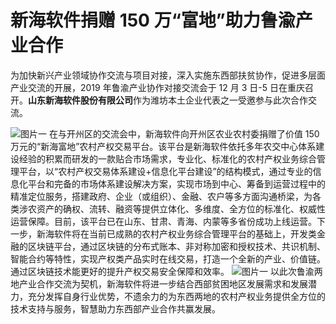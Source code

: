 # 新海软件捐赠 150 万“富地”助力鲁渝产业合作

为加快新兴产业领域协作交流与项目对接，深入实施东西部扶贫协作，促进多层面产业交流的开展，2019 年鲁渝产业协作对接交流会于 12 月 3 日-5 日在重庆召开。**山东新海软件股份有限公司**作为潍坊本土企业代表之一受邀参与此次合作交流。

![图片一](<http://www.neoceansoft.com/newoceanoa/userfiles/images/11(63).jpg>)
在与开州区的交流会中，新海软件向开州区农业农村委捐赠了价值 150 万元的“新海富地”农村产权交易平台。该平台是新海软件依托多年农交中心体系建设经验的积累而研发的一款贴合市场需求，专业化、标准化的农村产权业务综合管理平台，以“农村产权交易体系建设+信息化平台建设”的结构模式，通过专业的信息化平台和完备的市场体系建设解决方案，实现市场到中心、筹备到运营过程中的精准定位服务，搭建政府、企业（或组织）、金融、农户等多方面沟通桥梁，为各类涉农资产的确权、流转、融资等提供立体化、多维度、全方位的标准化、权威性运营保障。目前，该平台已在山东、甘肃、青海、内蒙等多省份成功上线运营。下一步，新海软件将在当前已成熟的农村产权业务综合管理平台的基础上，开发类金融的区块链平台，通过区块链的分布式账本、非对称加密和授权技术、共识机制、智能合约等特性，实现产权类产品实时在线交易，打造一个全新的产业、价值链。通过区块链技术能更好的提升产权交易安全保障和效率。
![图片一](<http://www.neoceansoft.com/newoceanoa/userfiles/images/11(63).jpg>)
以此次鲁渝两地产业合作交流为契机，新海软件将进一步结合西部贫困地区发展需求和发展潜力，充分发挥自身行业优势，不遗余力的为东西两地的农村产权业务提供全方位的技术支持与服务，智慧助力东西部产业合作共赢发展。
